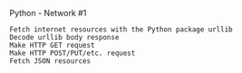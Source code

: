 Python - Network #1

	Fetch internet resources with the Python package urllib
	Decode urllib body response
	Make HTTP GET request
	Make HTTP POST/PUT/etc. request
	Fetch JSON resources
